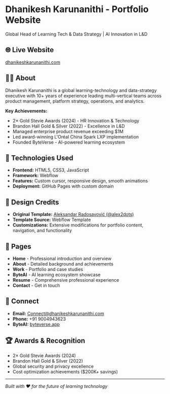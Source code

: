 # Dhanikesh Karunanithi - Portfolio Website

Global Head of Learning Tech & Data Strategy | AI Innovation in L&D

## 🌐 Live Website
[dhanikeshkarunanithi.com](https://dhanikeshkarunanithi.com)

## 👨‍💼 About
Dhanikesh Karunanithi is a global learning-technology and data-strategy executive with 10+ years of experience leading multi-vertical teams across product management, platform strategy, operations, and analytics. 

**Key Achievements:**
- 2× Gold Stevie Awards (2024) - HR Innovation & Technology
- Brandon Hall Gold & Silver (2022) - Excellence in L&D
- Managed enterprise product revenue exceeding $1M
- Led award-winning L'Oréal China Spark LXP implementation
- Founded ByteVerse - AI-powered learning ecosystem

## 🚀 Technologies Used
- **Frontend:** HTML5, CSS3, JavaScript
- **Framework:** Webflow
- **Features:** Custom cursor, responsive design, smooth animations
- **Deployment:** GitHub Pages with custom domain

## 🎨 Design Credits
- **Original Template:** [Aleksandar Radosavović (@alex2dots)](https://webflow.com/@alex2dots)
- **Template Source:** Webflow Template
- **Customizations:** Extensive modifications for portfolio content, navigation, and functionality

## 📱 Pages
- **Home** - Professional introduction and overview
- **About** - Detailed background and achievements
- **Work** - Portfolio and case studies
- **ByteAI** - AI learning ecosystem showcase
- **Resume** - Comprehensive professional experience
- **Contact** - Get in touch

## 🔗 Connect
- **Email:** Connect@dhanikeshkarunanithi.com
- **Phone:** +91 9004943623
- **ByteAI:** [byteverse.app](https://byteverse.app)

## 🏆 Awards & Recognition
- 2× Gold Stevie Awards (2024)
- Brandon Hall Gold & Silver (2022)
- Global security and privacy excellence
- Cost optimization achievements ($200K+ savings)

---
*Built with ❤️ for the future of learning technology*
